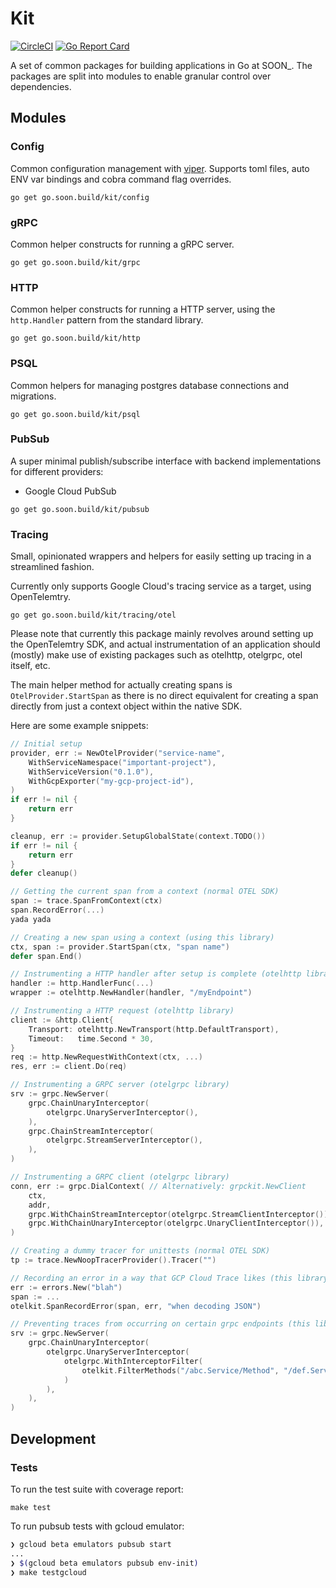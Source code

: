 # Kit

[![CircleCI](https://circleci.com/gh/thisissoon/gokit.svg?style=svg)](https://circleci.com/gh/thisissoon/gokit)
[![Go Report Card](https://goreportcard.com/badge/go.soon.build/kit)](https://goreportcard.com/report/go.soon.build/kit)

A set of common packages for building applications in Go at SOON_.
The packages are split into modules to enable granular control
over dependencies.

## Modules

### Config
Common configuration management with [viper](https://github.com/spf13/viper). Supports toml files, auto ENV var bindings and cobra command flag overrides.
```
go get go.soon.build/kit/config
```

### gRPC
Common helper constructs for running a gRPC server.
```
go get go.soon.build/kit/grpc
```

### HTTP
Common helper constructs for running a HTTP server, using the `http.Handler` pattern from the standard library.
```
go get go.soon.build/kit/http
```

### PSQL
Common helpers for managing postgres database connections and migrations.
```
go get go.soon.build/kit/psql
```

### PubSub
A super minimal publish/subscribe interface with backend implementations for different providers:
 - Google Cloud PubSub
```
go get go.soon.build/kit/pubsub
```

### Tracing

Small, opinionated wrappers and helpers for easily setting up tracing in a streamlined fashion.

Currently only supports Google Cloud's tracing service as a target, using OpenTelemtry.

```
go get go.soon.build/kit/tracing/otel
```

Please note that currently this package mainly revolves around setting up the OpenTelemtry SDK, and actual instrumentation of an application should (mostly) make use of existing packages such as otelhttp, otelgrpc, otel itself, etc.

The main helper method for actually creating spans is `OtelProvider.StartSpan` as there is no direct equivalent for creating a span directly from just a context object within the native SDK.

Here are some example snippets:

```go
// Initial setup
provider, err := NewOtelProvider("service-name",
    WithServiceNamespace("important-project"),
    WithServiceVersion("0.1.0"),
    WithGcpExporter("my-gcp-project-id"),
)
if err != nil {
    return err
}

cleanup, err := provider.SetupGlobalState(context.TODO())
if err != nil {
    return err
}
defer cleanup()

// Getting the current span from a context (normal OTEL SDK)
span := trace.SpanFromContext(ctx)
span.RecordError(...)
yada yada

// Creating a new span using a context (using this library)
ctx, span := provider.StartSpan(ctx, "span name")
defer span.End()

// Instrumenting a HTTP handler after setup is complete (otelhttp library)
handler := http.HandlerFunc(...)
wrapper := otelhttp.NewHandler(handler, "/myEndpoint")

// Instrumenting a HTTP request (otelhttp library)
client := &http.Client{
    Transport: otelhttp.NewTransport(http.DefaultTransport),
    Timeout:   time.Second * 30,
}
req := http.NewRequestWithContext(ctx, ...)
res, err := client.Do(req)

// Instrumenting a GRPC server (otelgrpc library)
srv := grpc.NewServer(
    grpc.ChainUnaryInterceptor(
        otelgrpc.UnaryServerInterceptor(),
    ),
    grpc.ChainStreamInterceptor(
        otelgrpc.StreamServerInterceptor(),
    ),
)

// Instrumenting a GRPC client (otelgrpc library)
conn, err := grpc.DialContext( // Alternatively: grpckit.NewClient
    ctx,
    addr,
    grpc.WithChainStreamInterceptor(otelgrpc.StreamClientInterceptor()),
    grpc.WithChainUnaryInterceptor(otelgrpc.UnaryClientInterceptor()),
)

// Creating a dummy tracer for unittests (normal OTEL SDK)
tp := trace.NewNoopTracerProvider().Tracer("")

// Recording an error in a way that GCP Cloud Trace likes (this library)
err := errors.New("blah")
span := ...
otelkit.SpanRecordError(span, err, "when decoding JSON")

// Preventing traces from occurring on certain grpc endpoints (this library)
srv := grpc.NewServer(
    grpc.ChainUnaryInterceptor(
        otelgrpc.UnaryServerInterceptor(
            otelgrpc.WithInterceptorFilter(
                otelkit.FilterMethods("/abc.Service/Method", "/def.Service/Method")
            )
        ),
    ),
)
```

## Development

### Tests

To run the test suite with coverage report:
```
make test
```

To run pubsub tests with gcloud emulator:
```bash
❯ gcloud beta emulators pubsub start
...
❯ $(gcloud beta emulators pubsub env-init)
❯ make testgcloud
```
